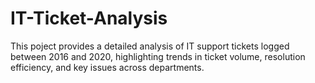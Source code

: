 # IT-Ticket-Analysis
This poject provides a detailed analysis of IT support tickets logged between 2016 and 2020, highlighting trends in ticket volume, resolution efficiency, and key issues across departments.
